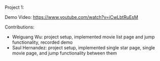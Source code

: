 Project 1:

Demo Video: https://www.youtube.com/watch?v=iCwLbtRuEsM

Contributions:
- Weiguang Wu: project setup, implemented movie list page and jump functionality, recorded demo
- Saul Hernandez: project setup, implemented single star page, single movie page, and jump functionality between them

